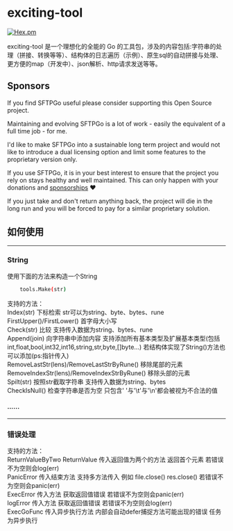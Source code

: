 # exciting-tool

[![Hex.pm](https://img.shields.io/hexpm/l/plug.svg)](https://opensource.org/licenses/Apache-2.0)

exciting-tool 是一个理想化的全能的 Go 的工具包，涉及的内容包括:字符串的处理（拼接、转换等等）、结构体的日志遍历（示例）、原生sql的自动拼接与处理、更方便的map（开发中）、json解析、http请求发送等等。

## Sponsors

If you find SFTPGo useful please consider supporting this Open Source project.

Maintaining and evolving SFTPGo is a lot of work - easily the equivalent of a full time job - for me.

I'd like to make SFTPGo into a sustainable long term project and would not like to introduce a dual licensing option and limit some features to the proprietary version only.

If you use SFTPGo, it is in your best interest to ensure that the project you rely on stays healthy and well maintained.
This can only happen with your donations and [sponsorships](https://github.com/sponsors/drakkan) :heart:

If you just take and don't return anything back, the project will die in the long run and you will be forced to pay for a similar proprietary solution.

<h2>如何使用</h2>
<hr/>
<h3>String</h3>
<p>
    使用下面的方法来构造一个String
   
```bash
    tools.Make(str)
```    

支持的方法：<br/>
<a>Index(str)</a>  下标检索 str可以为string、byte、bytes、rune<br/>
<a>FirstUpper()</a>/<a>FirstLower()</a> 首字母大小写<br/>
<a>Check(str)</a> 比较 支持传入数据为string、bytes、rune<br/>
<a>Append(join)</a> 向字符串中添加内容 支持添加所有基本类型及扩展基本类型(包括int,float,bool,int32,int16,string,str,byte,[]byte...) 若结构体实现了String()方法也可以添加(ps:指针传入)<br/>
<a>RemoveLastStr(lens)</a>/<a>RemoveLastStrByRune()</a> 移除尾部的元素 <br/>
<a>RemoveIndexStr(lens)</a>/<a>RemoveIndexStrByRune()</a> 移除头部的元素 <br/>
<a>Spilt(str)</a> 按照str截取字符串 支持传入数据为string、bytes<br/>
<a>CheckIsNull()</a> 检查字符串是否为空 只包含' '与'\t'与'\n'都会被视为不合法的值<br/>

#### **......**

</p>

<hr/>
<h3>错误处理</h3>
<p>
支持的方法：<br/>
<a>ReturnValueByTwo</a>  
<a>ReturnValue</a> 传入返回值为两个的方法 返回首个元素 若错误不为空则会log(err)<br/>
<a>PanicError</a> 传入结束方法  支持多方法传入 例如 file.close() res.close() 若错误不为空则会panic(err)<br/>
<a>ExecError</a> 传入方法 获取返回值错误 若错误不为空则会panic(err)<br/>
<a>logError</a> 传入方法 获取返回值错误 若错误不为空则会log(err)<br/>
<a>ExecGoFunc</a> 传入异步执行方法 内部会自动defer捕捉方法可能出现的错误 任务为异步执行<br/>
</p>
